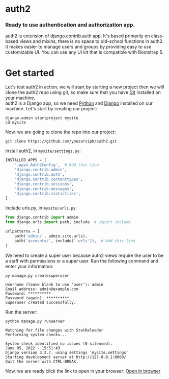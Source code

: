 # auth2

### Ready to use authentication and authorization app.

auth2 is extension of django.contrib.auth app. It's based primarily on class-based views and mixins, there is no space
to old-school functions in auth2. It makes easier to manage users and groups by providing easy to use customizable UI.
You can use any UI kit that is compatible with Bootstrap 5.

# Get started

Let's test auth2 in action, we will start by starting a new project then we will clone the auth2 repo using git, so make
sure that you have [Git](https://git-scm.com/) installed on your machine. <br>
auth2 is a Django app, so we need [Python](https://python.org/) and [Django](https://djangoproject.com/) installed on
our machine. Let's start by creating our project:

```shell
django-admin startproject mysite
cd mysite
```

Now, we are going to clone the repo into our project:

```shell
git clone https://github.com/youzarsiph/auth2.git
```

Install auth2, in `mysite/settings.py`:

```python
INSTALLED_APPS = [
    '.apps.Auth2Config',  # Add this line
    'django.contrib.admin',
    'django.contrib.auth',
    'django.contrib.contenttypes',
    'django.contrib.sessions',
    'django.contrib.messages',
    'django.contrib.staticfiles',
]
```

Include urls.py, in `mysite/urls.py`:

```python
from django.contrib import admin
from django.urls import path, include  # import include

urlpatterns = [
    path('admin/', admin.site.urls),
    path('accounts/', include('.urls')),  # Add this line
]
```

We need to create a super user because auth2 views require the user to be a staff with permissions or a super user. Run
the following command and enter your information:

```shell
py manage.py createsuperuser

Username (leave blank to use 'user'): admin
Email address: admin@example.com
Password: **********
Password (again): **********
Superuser created successfully.
```

Run the server:

```shell
python manage.py runserver

Watching for file changes with StatReloader
Performing system checks...

System check identified no issues (0 silenced).
June 05, 2022 - 15:51:43
Django version 3.2.7, using settings 'mysite.settings'
Starting development server at http://127.0.0.1:8000/
Quit the server with CTRL-BREAK.
```

Now, we are ready click the link to open in your browser:
[Open in browser](http://127.0.0.1:8000/accounts/)
